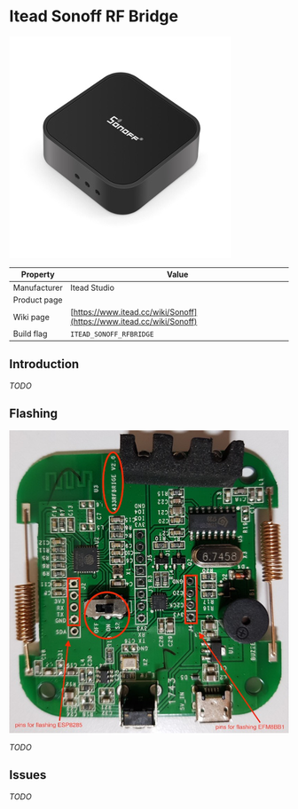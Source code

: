 # Itead Sonoff RF Bridge

![Sonoff RF Bridge](images/devices/itead-sonoff-rfbridge.jpg)

|Property|Value|
|---|---|
|Manufacturer|Itead Studio|
|Product page||
|Wiki page|[https://www.itead.cc/wiki/Sonoff](https://www.itead.cc/wiki/Sonoff)|
|Build flag|`ITEAD_SONOFF_RFBRIDGE`|

## Introduction

*TODO*

## Flashing

![Sonoff RF Bridge board](images/flashing/sonoff-rf-bridge-v2.jpg)

*TODO*

## Issues

*TODO*